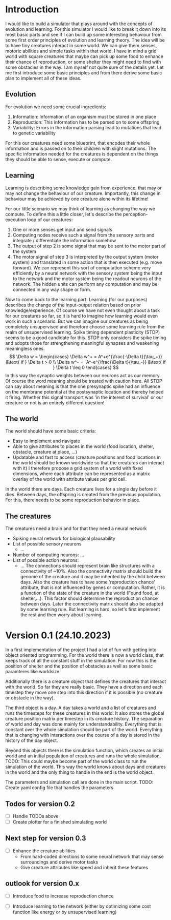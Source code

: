 # Introduction

I would like to build a simulator that plays around with the concepts of evolution and learning. For this simulator I would like to break it down into its most basic parts and see if I can build up some interesting behaviour from some first order principles of evolution and learning theory. The idea will be to have tiny creatures interact in some world. We can give them senses, motoric abilities and simple tasks within that world. I have in mind a grid world with square creatures that maybe can pick up some food to enhance their chance of reproduction, or some shelter they might need to find with some obstacles in the way. I am myself not quite sure of the details yet. Let me first introduce some basic principles and from there derive some basic plan to implement all of these ideas.

## Evolution

For evolution we need some crucial ingredients:
1. Information: Information of an organism must be stored in one place
2. Reproduction: This information has to be parsed on to some offspring
3. Variability: Errors in the information parsing lead to mutations that lead to genetic variability

For this our creatures need some blueprint, that encodes their whole information and is passed on to their children with slight mutations. The specific information needed for the creatures is dependent on the things they should be able to sense, execute or compute. 

## Learning

Learning is describing some knowledge gain from experience, that may or may not change the behaviour of our creature. Importantly, this change in behaviour may be achieved by one creature alone within its lifetime!

For our little scenario we may think of learning as changing the way we compute. To define this a little closer, let's describe the perception-execution loop of our creatures:
1. One or more senses get input and send signals
2. Computing nodes receive such a signal from the sensory parts and integrate / differentiate the information somehow
3. The output of step 2 is some signal that may be sent to the motor part of the system
4. The motor signal of step 3 is interpreted by the output system (motor system) and translated in some action that is then executed (e.g. move forward).
We can represent this sort of computation scheme very efficiently by a neural network with the sensory system being the input to the network and the motor system being the readout neurons of the network. The hidden units can perform any computation and may be connected in any way shape or form. 

Now to come back to the learning part: Learning (for our purposes) describes the change of the input-output relation based on prior knowledge/experience. Of course we have not even thought about a task for our creatures so far, so it is hard to imagine how learning would even work in such a scenario. But we can imagine our creatures as being completely unsupervised and therefore choose some learning rule from the realm of unsupervised learning. Spike timing dependent plasticity (STDP) seems to be a good candidate for this. STDP only considers the spike timing and adopts those for strengthening meaningful synapses and weakening meaningless ones.
$$
\Delta w = 
\begin{cases}
	\Delta w^+ = A^+e^{\frac{-\Delta t}{\tau_+}} &\text{ if } \Delta t > 0 \\
	\Delta w^- = -A^-e^{\frac{\Delta t}{\tau_-}} &\text{ if } \Delta t \leq 0
\end{cases}
$$
In this way the synaptic weights between our neurons act as our memory. Of course the word meaning should be treated with caution here. All STDP can say about meaning is that the one presynaptic spike had an influence on the membrane potential at the postsynaptic location and thereby helped it firing. Whether this signal transport was 'in the interest of survival' or our creature or not is an entirely different question!

## The world
The world should have some basic criteria:
- Easy to implement and navigate
- Able to give attributes to places in the world (food location, shelter, obstacle, creature at place, ...)
- Updatable and fast to access (creature positions and food locations in the world should be known worldwide so that the creatures can interact with it)
I therefore propose a grid system of a world with fixed dimensions, where each attribute can be represented as a matrix overlay of the world with attribute values per grid cell.

In the world there are days. Each creature lives for a single day before it dies. Between days, the offspring is created from the previous population. For this, there needs to be some reproduction behavior in place.

## The creatures
The creatures need a brain and for that they need a neural network
- Spiking neural network for biological plausability
- List of possible sensory neurons
	- ...
- Number of computing neurons: ...
- List of possible action neurons:
	- ...
The connections should represent brain like structures with a connectivity of ~10%. Also the connectivity matrix should build the genome of the creature and it may be inherited by the child between days.
Also the creature has to have some 'reproduction chance' attribute, that is not influenced by genes or computation. Rather, it is a function of the state of the creature in the world (Found food, at shelter,...). This factor should determine the reproduction chance between days.
Later the connectivity matrix should also be adapted by some learning rule. But learning is hard, so let's first implement the rest and then worry about learning.


# Version 0.1 (24.10.2023)
In a first implementation of the project I had a lot of fun with getting into object oriented programming.
For the world there is now a world class, that keeps track of all the constant stuff in the simulation. For now this is the position of shelter and the position of obstacles as well as some basic paramteres like worldsize.

Additionally there is a creature object that defines the creatures that interact with the world. So far they are really basic.
They have a direction and each timestep they move one step into this direction if it is possible (no creature or obstacle in the way).

The third object is a day. A day takes a world and a list of creatures and runs the timesteps for these creatures in this world.
It also stores the global creature position matrix per timestep in its creature history. The separation of world and day was done mainly for understandability. Everything that is constant over the whole simulation should be part of the world. Everything that is changing with interactions over the course of a day is stored in the history of the day object. 

Beyond this objects there is the simulation function, which creates an initial world and an initial population of creatures and runs the whole simulation.
TODO: This could maybe become part of the world class to run the simulation of the world. This way the world knows about days and creatures in the world and the only thing to handle in the end is the world object.

The parameters and simulation call are done in the main script.
TODO: Create yaml config file that handles the parameters.


## Todos for version 0.2
- [ ] Handle TODOs above
- [ ] Create plotter for a finished simulating world

## Next step for version 0.3
- [ ] Enhance the creature abilities
    - From hard-coded directions to some neural network that may sense surroundings and derive motor tasks
    - Give creature attributes like speed and inherit these features

## outlook for version 0.x
- [ ] Introduce food to increase reproduction chance
- [ ] Introduce learning to the network (either by optimizing some cost function like energy or by unsupervised learning)

